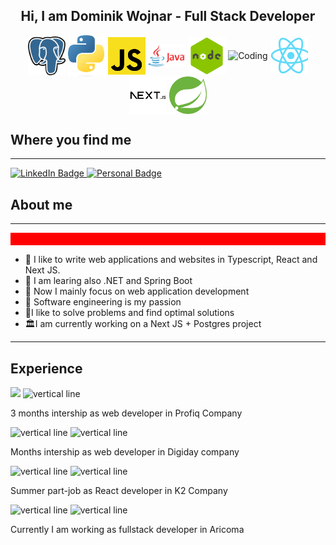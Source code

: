 <h2 align="center">Hi, I am Dominik Wojnar - Full Stack Developer</h2>
<div align="center">
  <img align="center" alt="Coding" width="60" src="./Postgresql_elephant.svg.png">
  <img align="center" alt="Coding" width="60" src="./Python-logo-notext.svg.png">
  <img align="center" alt="Coding" width="60" src="./download.png">
  <img align="center" alt="Coding" width="60" src="./learn-java-with-ubiqum-logo.png">
  <img align="center" alt="Coding" width="60" src="./nodejs_logo.png">
  <img align="center" alt="Coding" width="90" src="https://seekvectors.com/files/download/Typescript-01.png">
  <img align="center" alt="Coding" width="60" src="./react.png">
  <img align="center" alt="Coding" width="60" src="./next.png">
  <img align="center" alt="Coding" width="60" src="./spring.png">
</div>

<h2>Where you find me </h2>
<hr> </hr>

<!-- [![Top Langs](https://github-readme-stats-git-masterrstaa-rickstaa.vercel.app/api/top-langs/?username=wojnys)](https://github.com/wojnys/autoskolyportalnextjs) -->

<div id="badges">
  <a href="https://www.linkedin.com/in/dominik-wojnar-168a9521b/">
    <img src="https://img.shields.io/badge/LinkedIn-blue?style=for-the-badge&logo=linkedin&logoColor=white" alt="LinkedIn Badge"/>
  </a>
  <a href="https://www.dominikwojnar.cz/">
    <img src="https://img.shields.io/badge/Personal web-darkgreen?style=for-the-badge&logo=google&logoColor=white" alt="Personal Badge"/>
  </a>
</div>

<h2>About me</h2>
<hr> </hr>
  <div id="bio">
<div style="height:20px; background-color:red;"></div>
  <ul>
    <li>🎋 I like to write web applications and websites in Typescript, React and Next JS.</li>
    <li>🧱 I am learing also .NET and Spring Boot</li>
    <li>🎒  Now I mainly focus on web application development</li>
    <li>💢  Software engineering is my passion  </li>
    <li>🤖I like to solve problems and find optimal solutions </li>
    <li>🏛I am currently working on a Next JS + Postgres project</li>
  </ul>
</div>

<hr> </hr>
  <div id="bio">
  <h2>Experience</h2>
    <div>
      <img src="./2022" />
      <img src="https://pngimg.com/uploads/2022_year/2022_year_PNG4.png" height="50" wifth="20" alt="vertical line" />
      <p>3 months intership as web developer in Profiq Company</p>
    </div>
    <div>
      <img src="https://www.pngplay.com/wp-content/uploads/8/Vertical-Line-No-Background.png" height="50" wifth="20" alt="vertical line" />
      <img src="https://png.pngtree.com/png-clipart/20220716/ourmid/pngtree-2023-new-year-bicolor-font-3d-rendering-png-image_233337.png" height="50" wifth="20" alt="vertical line" />
<!--       <p>2023</p> -->
      <p>Months intership as web developer in Digiday company</p>
    </div>
    <div>
      <img src="https://www.pngplay.com/wp-content/uploads/8/Vertical-Line-No-Background.png" height="50" wifth="20" alt="vertical line" />
      <img src="https://png.pngtree.com/png-clipart/20230109/original/pngtree-2024-clipart-in-pink-png-image_8891438.png" height="50" wifth="20" alt="vertical line" />
<!--       <p>2024</p> -->
      <p>Summer part-job as React developer in K2 Company</p>
    </div>
    <div>
      <img src="https://www.pngplay.com/wp-content/uploads/8/Vertical-Line-No-Background.png" height="50" wifth="20" alt="vertical line" />
      <img src="https://png.pngtree.com/png-clipart/20230109/original/pngtree-2024-clipart-in-pink-png-image_8891438.png" height="50" wifth="20" alt="vertical line" />
<!--       <p>2024</p> -->
      <p>Currently I am working as fullstack developer in Aricoma</p>
    </div>
</div>
</div>
